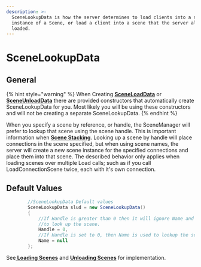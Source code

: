 ```yaml
---
description: >-
  SceneLookupData is how the server determines to load clients into a new
  instance of a Scene, or load a client into a scene that the server already has
  loaded.
---
```


# SceneLookupData

## General

{% hint style="warning" %}
When Creating [**SceneLoadData**](sceneloaddata.md) or [**SceneUnloadData**](sceneunloaddata.md) there are provided constructors that automatically create SceneLookupData for you. Most likely you will be using these constructors and will not be creating a separate SceneLookupData.&#x20;
{% endhint %}

When you specify a scene by reference, or handle, the SceneManager will prefer to lookup that scene using the scene handle. This is important information when [**Scene Stacking**](../scene-stacking.md). Looking up a scene by handle will place connections in the scene specified, but when using scene names, the server will create a new scene instance for the specified connections and place them into that scene. The described behavior only applies when loading scenes over multiple Load calls; such as if you call LoadConnectionScene twice, each with it's own connection.

## Default Values

```csharp
        //SceneLookupData Default values
        SceneLookupData slud = new SceneLookupData()
        { 
            //If Handle is greater than 0 then it will ignore Name and use Handle
            //to look up the scene.
            Handle = 0,
            //If Handle is set to 0, then Name is used to lookup the scene instead.
            Name = null 
        }; 
```

See[ **Loading Scenes**](../loading-scenes.md) and [**Unloading Scenes**](../unloading-scenes.md) for implementation.
